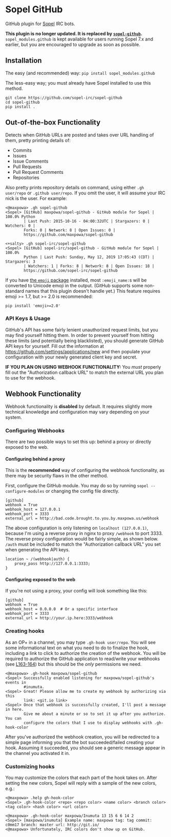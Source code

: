# Sopel GitHub

GitHub plugin for [Sopel](https://sopel.chat/) IRC bots.

**This plugin is no longer updated. It is replaced by
[`sopel-github`](https://pypi.org/project/sopel-github/).**
`sopel_modules.github` is kept available for users running Sopel 7.x and
earlier, but you are encouraged to upgrade as soon as possible.


## Installation

The easy (and recommended) way: `pip install sopel_modules.github`

The less-easy way; you must already have Sopel installed to use this method.
```
git clone https://github.com/sopel-irc/sopel-github
cd sopel-github
pip install .
```

## Out-of-the-box Functionality

Detects when GitHub URLs are posted and takes over URL handling of them, pretty
printing details of:

 * Commits
 * Issues
 * Issue Comments
 * Pull Requests
 * Pull Request Comments
 * Repositories

Also pretty prints repository details on command, using either `.gh user/repo`
or `.github user/repo`. If you omit the user, it will assume your IRC nick is
the user. For example:

```
<@maxpowa> .gh sopel-github
<Sopel> [GitHub] maxpowa/sopel-github - GitHub module for Sopel | 100.0% Python
        | Last Push: 2015-10-16 - 04:00:32UTC | Stargazers: 0 | Watchers: 0 |
        Forks: 0 | Network: 8 | Open Issues: 0 |
        https://github.com/maxpowa/sopel-github

<+salty> .gh sopel-irc/sopel-github
<Sopel> [GitHub] sopel-irc/sopel-github - GitHub module for Sopel | 100.0%
        Python | Last Push: Sunday, May 12, 2019 17:05:43 (CDT) | Stargazers: 3
        | Watchers: 1 | Forks: 8 | Network: 8 | Open Issues: 18 |
        https://github.com/sopel-irc/sopel-github
```

If you have [the `emoji` package](https://pypi.org/project/emoji/) installed,
most `:emoji_name:`s will be converted to Unicode emoji in the output. (GitHub
supports some non-standard names that this plugin doesn't handle yet.)
This feature requires emoji >= 1.7, but >= 2.0 is recommended:
```
pip install 'emoji>=2.0'
```


### API Keys & Usage

GitHub's API has some fairly lenient unauthorized request limits, but you may
find yourself hitting them. In order to prevent yourself from hitting these
limits (and potentially being blacklisted), you should generate GitHub API
keys for yourself. Fill out the information at
https://github.com/settings/applications/new and then populate your
configuration with your newly generated client key and secret.

__IF YOU PLAN ON USING WEBHOOK FUNCTIONALITY:__ You _must_ properly fill out
the "Authorization callback URL" to match the external URL you plan to use for
the webhook.


## Webhook Functionality

Webhook functionality is __disabled__ by default. It requires slightly more
technical knowledge and configuration may vary depending on your system.

### Configuring Webhooks

There are two possible ways to set this up: behind a proxy or directly exposed
to the web.

#### Configuring behind a proxy

This is the __recommended__ way of configuring the webhook functionality, as
there may be security flaws in the other method.

First, configure the GitHub module. You may do so by running `sopel
--configure-modules` or changing the config file directly.

```
[github]
webhook = True
webhook_host = 127.0.0.1
webhook_port = 3333
external_url = http://bad.code.brought.to.you.by.maxpowa.us/webhook
```

The above configuration is only listening on `localhost (127.0.0.1)`, because
I'm using a reverse proxy in nginx to proxy `/webhook` to port 3333. The
reverse proxy configuration would be fairly simple, as shown below. `/auth`
must be included to match the "Authorization callback URL" you set when
generating the API keys.

```
location ~ /(webhook|auth) {
    proxy_pass http://127.0.0.1:3333;
}
```

#### Configuring exposed to the web

If you're not using a proxy, your config will look something like this:

```
[github]
webhook = True
webhook_host = 0.0.0.0  # Or a specific interface
webhook_port = 3333
external_url = http://your.ip.here:3333/webhook
```

### Creating hooks

As an OP+ in a channel, you may type `.gh-hook user/repo`. You will see some
informational text on what you need to do to finalize the hook, including a
link to click to authorize the creation of the webhook. You will be required
to authorize the GitHub application to read/write your webhooks (see
[L163-164](https://github.com/sopel-irc/sopel-github/blob/9afaf1e51d9c28a1bbba7b442f6e7dea7db74018/sopel_modules/github/webhook.py#L163-L164))
but this should be the _only_ permissions we need.

```
<@maxpowa> .gh-hook maxpowa/sopel-github
<Sopel> Successfully enabled listening for maxpowa/sopel-github's events in
        #inumuta.
<Sopel> Great! Please allow me to create my webhook by authorizing via this
        link: <git.io link>
<Sopel> Once that webhook is successfully created, I'll post a message in here.
        Give me about a minute or so to set it up after you authorize. You can
        configure the colors that I use to display webhooks with .gh-hook-color
```

After you've authorized the webhook creation, you will be redirected to a
simple page informing you that the bot succeeded/failed creating your hook.
Assuming it succeeded, you should see a generic message appear in the channel
you activated it in.


### Customizing hooks

You may customize the colors that each part of the hook takes on. After setting
the new colors, Sopel will reply with a sample of the new colors, e.g.:
```
<@maxpowa> .help gh-hook-color
<Sopel> .gh-hook-color <repo> <repo color> <name color> <branch color> <tag color> <hash color> <url color>

<@maxpowa> .gh-hook-color maxpowa/Inumuta 13 15 6 6 14 2
<Sopel> [maxpowa/inumuta] Example name: maxpowa tag: tag commit: c0mm17 branch: master url: http://git.io/
<@maxpowa> Unfortunately, IRC colors don't show up on GitHub.
```
